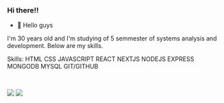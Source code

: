 ### Hi there!!




- 🌱   Hello guys 

I'm 30 years old and I'm studying of 5 semmester of systems  analysis and development.
Below are my skills.

Skills:
HTML
CSS
JAVASCRIPT
REACT
NEXTJS
NODEJS
EXPRESS
MONGODB
MYSQL
GIT/GITHUB






  <br>
  
  <div>
    
 
  <a href = "mailto:fbo_vianna@hotmail.com"><img src="https://img.shields.io/badge/-Email-%23333?style=for-the-badge&logo=gmail&logoColor=white" target="_blank"></a>
  <a href="https://www.linkedin.com/in/f%C3%A1bio-vianna-99340772/" target="_blank"><img src="https://img.shields.io/badge/-LinkedIn-%230077B5?style=for-the-badge&logo=linkedin&logoColor=white" target="_blank"></a> 
    
  </div>

